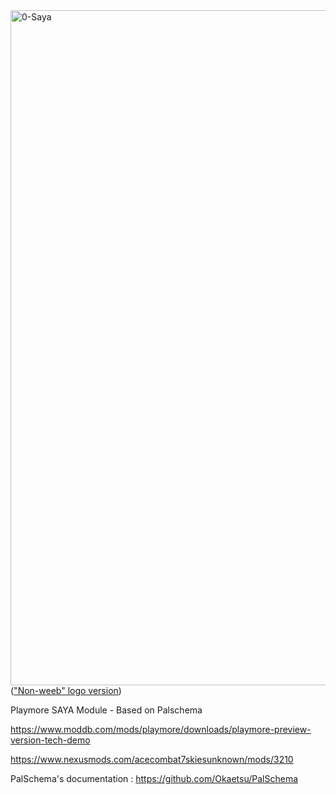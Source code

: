 <img width="1920" height="1080" alt="0-Saya" src="https://github.com/user-attachments/assets/8d866911-c3ae-47c6-a3e7-9999e0676238" />
(<a href="https://staticdelivery.nexusmods.com/mods/2777/images/3210/3210-1759798953-1985151782.png">"Non-weeb" logo version</a>)

Playmore SAYA Module - Based on Palschema

https://www.moddb.com/mods/playmore/downloads/playmore-preview-version-tech-demo

https://www.nexusmods.com/acecombat7skiesunknown/mods/3210

PalSchema's documentation : https://github.com/Okaetsu/PalSchema

